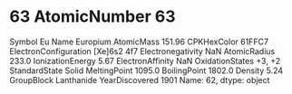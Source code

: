 # 63 AtomicNumber                      63
Symbol                            Eu
Name                        Europium
AtomicMass                    151.96
CPKHexColor                   61FFC7
ElectronConfiguration    [Xe]6s2 4f7
Electronegativity                NaN
AtomicRadius                   233.0
IonizationEnergy                5.67
ElectronAffinity                 NaN
OxidationStates               +3, +2
StandardState                  Solid
MeltingPoint                  1095.0
BoilingPoint                  1802.0
Density                         5.24
GroupBlock                Lanthanide
YearDiscovered                  1901
Name: 62, dtype: object